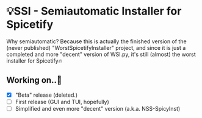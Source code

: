 # 💡SSI - Semiautomatic Installer for Spicetify
Why semiautomatic? Because this is actually the finished version of the (never published) "WorstSpicetifyInstaller" project, and since it is just a completed and more "decent" version of WSI.py, it's still (almost) the worst installer for Spicetify🔥
## Working on..🧪
- [x] "Beta" release (deleted.)
- [ ] First release (GUI and TUI, hopefully)
- [ ] Simplified and even more "decent" version (a.k.a. NSS-SpicyInst)
